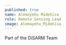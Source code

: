 ```yaml
---
published: true
name: Alemayehu Midekisa
role: Remote Sensing Lead
image: Alemayehu_Midekisa
---
```

Part of the DiSARM Team